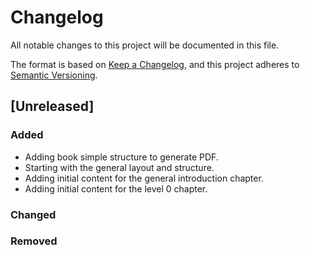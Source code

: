 # Changelog

All notable changes to this project will be documented in this file.

The format is based on [Keep a Changelog](https://keepachangelog.com/en/1.1.0/),
and this project adheres to [Semantic Versioning](https://semver.org/spec/v2.0.0.html).

## [Unreleased]

### Added

- Adding book simple structure to generate PDF.
- Starting with the general layout and structure.
- Adding initial content for the general introduction chapter.
- Adding initial content for the level 0 chapter.

### Changed

### Removed

<!-- ## [1.1.1] - 2023-03-05 -->